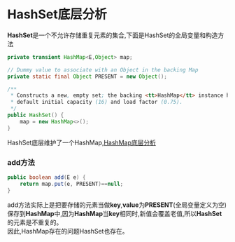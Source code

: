# HashSet底层分析

**HashSet**是一个不允许存储重复元素的集合,下面是HashSet的全局变量和构造方法
```java
private transient HashMap<E,Object> map;

// Dummy value to associate with an Object in the backing Map
private static final Object PRESENT = new Object();

/**
 * Constructs a new, empty set; the backing <tt>HashMap</tt> instance has
 * default initial capacity (16) and load factor (0.75).
 */
public HashSet() {
    map = new HashMap<>();
}
```
HashSet底层维护了一个HashMap,[HashMap底层分析](https://github.com/flushCoder/java-base_core/tree/master/docs/collections/HashMap.md)

### add方法
```java
public boolean add(E e) {
    return map.put(e, PRESENT)==null;
}
```
add方法实际上是把要存储的元素当做**key**,**value**为**PRESENT**(全局变量定义为空)保存到**HashMap**中,因为**HashMap**当**key**相同时,新值会覆盖老值,所以**HashSet**的元素是不重复的。  
因此,HashMap存在的问题HashSet也存在。